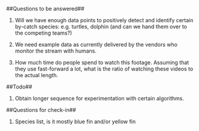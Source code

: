 ##Questions to be answered##

1. Will we have enough data points to positively detect and 
identify certain by-catch species: e.g. turtles, dolphin (and
can we hand them over to the competing teams?)

2. We need example data as currently delivered by the vendors
who monitor the stream with humans. 

3. How much time do people spend to watch this footage. Assuming 
that they use fast-forward a lot, what is the ratio of watching
these videos to the actual length.


##Todo##

1. Obtain longer sequence for experimentation with certain algorithms.

##Questions for check-in##

1. Species list, is it mostly blue fin and/or yellow fin

